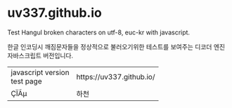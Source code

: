 # uv337.github.io
Test Hangul  broken characters on utf-8, euc-kr with javascript.

 한글 인코딩시 깨짐문자들을 정상적으로 불러오기위한  테스트를 보여주는 디코더 엔진자바스크립트 버전입니다.

<table>
 <tr>
  <td> javascript version </br>
 test page
    </td>
      <td>   https://uv337.github.io/
        </td>
  </tr>
   <tr>
     <td>   	ÇÏÃµ
       </td>
         <td> 하천
 </td>            
    </tr>
 </table>
